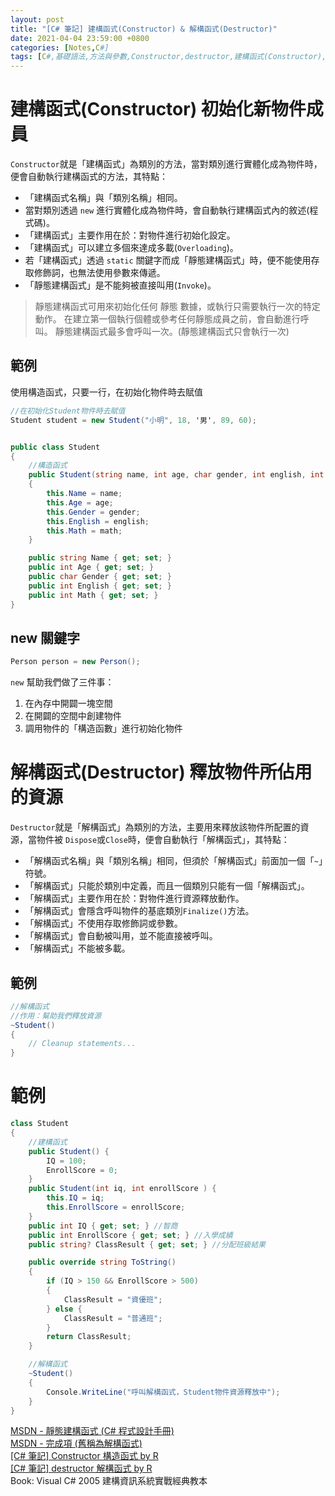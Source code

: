```yaml
---
layout: post
title: "[C# 筆記] 建構函式(Constructor) & 解構函式(Destructor)"
date: 2021-04-04 23:59:00 +0800
categories: [Notes,C#]
tags: [C#,基礎語法,方法與參數,Constructor,destructor,建構函式(Constructor),解構函式(Destructor)]
---
```


# 建構函式(Constructor) 初始化新物件成員

`Constructor`就是「建構函式」為類別的方法，當對類別進行實體化成為物件時，便會自動執行建構函式的方法，其特點：

- 「建構函式名稱」與「類別名稱」相同。
- 當對類別透過 `new` 進行實體化成為物件時，會自動執行建構函式內的敘述(程式碼)。
- 「建構函式」主要作用在於：對物件進行初始化設定。
- 「建構函式」可以建立多個來達成多載(`Overloading`)。
- 若「建構函式」透過 `static` 關鍵字而成「靜態建構函式」時，便不能使用存取修飾詞，也無法使用參數來傳遞。
- 「靜態建構函式」是不能夠被直接叫用(`Invoke`)。

> 靜態建構函式可用來初始化任何 靜態 數據，或執行只需要執行一次的特定動作。 在建立第一個執行個體或參考任何靜態成員之前，會自動進行呼叫。 靜態建構函式最多會呼叫一次。(靜態建構函式只會執行一次)


## 範例

使用構造函式，只要一行，在初始化物件時去賦值
```c#
//在初始化Student物件時去賦值
Student student = new Student("小明", 18, '男', 89, 60);


public class Student 
{
    //構造函式
    public Student(string name, int age, char gender, int english, int math)
    {
        this.Name = name;
        this.Age = age;
        this.Gender = gender;
        this.English = english;
        this.Math = math;
    }

    public string Name { get; set; }
    public int Age { get; set; }
    public char Gender { get; set; }
    public int English { get; set; }
    public int Math { get; set; }
}
```

## new 關鍵字

```c#
Person person = new Person();
```

`new` 幫助我們做了三件事：

1. 在內存中開闢一塊空間
2. 在開闢的空間中創建物件
3. 調用物件的「構造函數」進行初始化物件


# 解構函式(Destructor) 釋放物件所佔用的資源

`Destructor`就是「解構函式」為類別的方法，主要用來釋放該物件所配置的資源，當物件被 `Dispose`或`Close`時，便會自動執行「解構函式」，其特點：

- 「解構函式名稱」與「類別名稱」相同，但須於「解構函式」前面加一個「`~`」符號。
- 「解構函式」只能於類別中定義，而且一個類別只能有一個「解構函式」。
- 「解構函式」主要作用在於：對物件進行資源釋放動作。
- 「解構函式」會隱含呼叫物件的基底類別`Finalize()`方法。
- 「解構函式」不使用存取修飾詞或參數。
- 「解構函式」會自動被叫用，並不能直接被呼叫。
- 「解構函式」不能被多載。

        
## 範例

```c#
//解構函式
//作用：幫助我們釋放資源
~Student() 
{
    // Cleanup statements...    
}
```

# 範例

```c#
class Student
{
    //建構函式
    public Student() {
        IQ = 100;
        EnrollScore = 0;
    }
    public Student(int iq, int enrollScore ) {
        this.IQ = iq;
        this.EnrollScore = enrollScore;
    }
    public int IQ { get; set; } //智商
    public int EnrollScore { get; set; } //入學成績
    public string? ClassResult { get; set; } //分配班級結果

    public override string ToString()
    {
        if (IQ > 150 && EnrollScore > 500)
        {
            ClassResult = "資優班";
        } else {
            ClassResult = "普通班";
        }
        return ClassResult;
    }

    //解構函式
    ~Student() 
    {
        Console.WriteLine("呼叫解構函式，Student物件資源釋放中");
    }
}
```


[MSDN - 靜態建構函式 (C# 程式設計手冊)](https://learn.microsoft.com/zh-tw/dotnet/csharp/programming-guide/classes-and-structs/static-constructors)      
[MSDN -  完成項 (舊稱為解構函式) ](https://learn.microsoft.com/zh-tw/dotnet/csharp/programming-guide/classes-and-structs/finalizers)        
[[C# 筆記] Constructor 構造函式  by R](https://riivalin.github.io/posts/2011/01/constructor/)       
[[C# 筆記] destructor 解構函式  by R](https://riivalin.github.io/posts/2011/01/destructor/)     
Book: Visual C# 2005 建構資訊系統實戰經典教本    